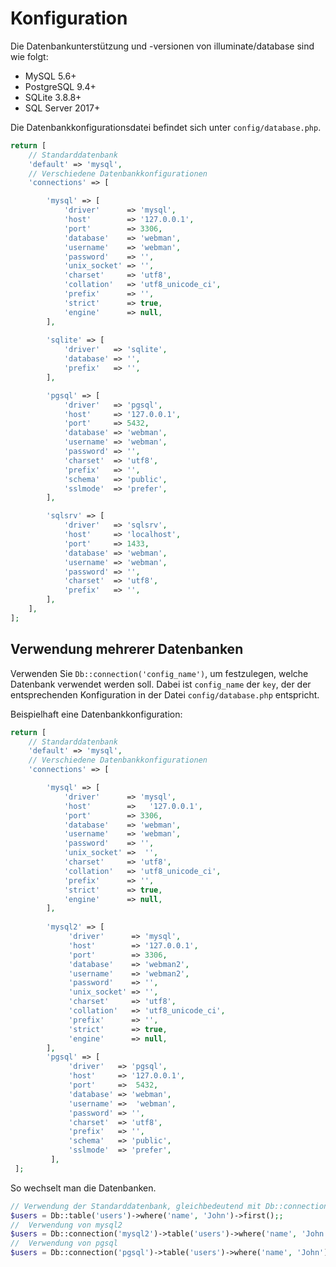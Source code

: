# Konfiguration
Die Datenbankunterstützung und -versionen von illuminate/database sind wie folgt:

- MySQL 5.6+
- PostgreSQL 9.4+
- SQLite 3.8.8+
- SQL Server 2017+

Die Datenbankkonfigurationsdatei befindet sich unter `config/database.php`.

```php
return [
    // Standarddatenbank
    'default' => 'mysql',
    // Verschiedene Datenbankkonfigurationen
    'connections' => [

        'mysql' => [
            'driver'      => 'mysql',
            'host'        => '127.0.0.1',
            'port'        => 3306,
            'database'    => 'webman',
            'username'    => 'webman',
            'password'    => '',
            'unix_socket' => '',
            'charset'     => 'utf8',
            'collation'   => 'utf8_unicode_ci',
            'prefix'      => '',
            'strict'      => true,
            'engine'      => null,
        ],
        
        'sqlite' => [
            'driver'   => 'sqlite',
            'database' => '',
            'prefix'   => '',
        ],

        'pgsql' => [
            'driver'   => 'pgsql',
            'host'     => '127.0.0.1',
            'port'     => 5432,
            'database' => 'webman',
            'username' => 'webman',
            'password' => '',
            'charset'  => 'utf8',
            'prefix'   => '',
            'schema'   => 'public',
            'sslmode'  => 'prefer',
        ],

        'sqlsrv' => [
            'driver'   => 'sqlsrv',
            'host'     => 'localhost',
            'port'     => 1433,
            'database' => 'webman',
            'username' => 'webman',
            'password' => '',
            'charset'  => 'utf8',
            'prefix'   => '',
        ],
    ],
];
```
## Verwendung mehrerer Datenbanken
Verwenden Sie `Db::connection('config_name')`, um festzulegen, welche Datenbank verwendet werden soll. Dabei ist `config_name` der `key`, der der entsprechenden Konfiguration in der Datei `config/database.php` entspricht.

Beispielhaft eine Datenbankkonfiguration:

```php
return [
    // Standarddatenbank
    'default' => 'mysql',
    // Verschiedene Datenbankkonfigurationen
    'connections' => [

        'mysql' => [
            'driver'      => 'mysql',
            'host'        =>   '127.0.0.1',
            'port'        => 3306,
            'database'    => 'webman',
            'username'    => 'webman',
            'password'    => '',
            'unix_socket' =>  '',
            'charset'     => 'utf8',
            'collation'   => 'utf8_unicode_ci',
            'prefix'      => '',
            'strict'      => true,
            'engine'      => null,
        ],
        
        'mysql2' => [
             'driver'      => 'mysql',
             'host'        => '127.0.0.1',
             'port'        => 3306,
             'database'    => 'webman2',
             'username'    => 'webman2',
             'password'    => '',
             'unix_socket' => '',
             'charset'     => 'utf8',
             'collation'   => 'utf8_unicode_ci',
             'prefix'      => '',
             'strict'      => true,
             'engine'      => null,
        ],
        'pgsql' => [
             'driver'   => 'pgsql',
             'host'     => '127.0.0.1',
             'port'     =>  5432,
             'database' => 'webman',
             'username' =>  'webman',
             'password' => '',
             'charset'  => 'utf8',
             'prefix'   => '',
             'schema'   => 'public',
             'sslmode'  => 'prefer',
         ],
 ];
```

So wechselt man die Datenbanken.

```php
// Verwendung der Standarddatenbank, gleichbedeutend mit Db::connection('mysql')->table('users')->where('name', 'John')->first();
$users = Db::table('users')->where('name', 'John')->first();; 
//  Verwendung von mysql2
$users = Db::connection('mysql2')->table('users')->where('name', 'John')->first();
//  Verwendung von pgsql
$users = Db::connection('pgsql')->table('users')->where('name', 'John')->first();
```
